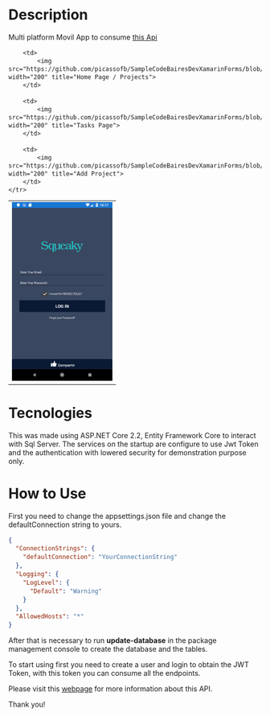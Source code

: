 # Description

Multi platform Movil App to consume [this Api](https://github.com/picassofb/SampleCodeBairesDevAspNetCore)


<table>
	<tr>
		<td>
			<img src="https://github.com/picassofb/SampleCodeBairesDevXamarinForms/blob/master/SqueakyCleanEnergy/SqueakyCleanEnergy.Android/Resources/drawable/Captures/1.png" width="200" title="Login">
		</td>
		
		<td>
			<img src="https://github.com/picassofb/SampleCodeBairesDevXamarinForms/blob/master/SqueakyCleanEnergy/SqueakyCleanEnergy.Android/Resources/drawable/Captures/2.png" width="200" title="Home Page / Projects">
		</td>
		
		<td>
			<img src="https://github.com/picassofb/SampleCodeBairesDevXamarinForms/blob/master/SqueakyCleanEnergy/SqueakyCleanEnergy.Android/Resources/drawable/Captures/3.png" width="200" title="Tasks Page">
		</td>
		
		<td>
			<img src="https://github.com/picassofb/SampleCodeBairesDevXamarinForms/blob/master/SqueakyCleanEnergy/SqueakyCleanEnergy.Android/Resources/drawable/Captures/4.png" width="200" title="Add Project">
		</td>
	</tr>
</table>



# Tecnologies

This was made using ASP.NET Core 2.2, Entity Framework Core to interact with Sql Server. The services on the startup are configure to use Jwt Token and the authentication with lowered security for demonstration purpose only.


# How to Use

First you need to change the appsettings.json file and change the defaultConnection string to yours.

```json
{
  "ConnectionStrings": {
    "defaultConnection": "YourConnectionString"
  },
  "Logging": {
    "LogLevel": {
      "Default": "Warning"
    }
  },
  "AllowedHosts": "*"
}

```

After that is necessary to run **update-database** in the package management console to create the database and the tables.



To start using first you need to create a user and login to obtain the JWT Token, with this token you can consume all the endpoints.

Please visit this [webpage](https://documenter.getpostman.com/view/2622970/S1ENxJ6i) for more information about this API.


Thank you!